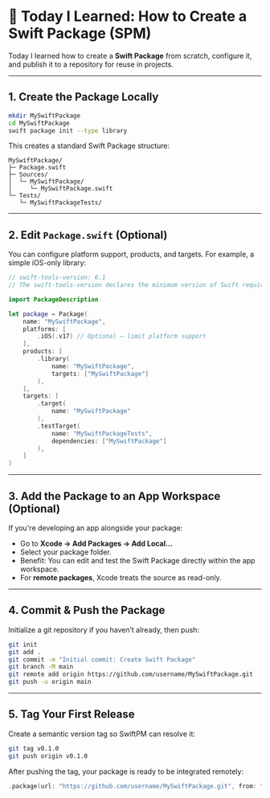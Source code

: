 # 📘 Today I Learned: How to Create a Swift Package (SPM)

Today I learned how to create a **Swift Package** from scratch, configure it, and publish it to a repository for reuse in projects.

---

## **1. Create the Package Locally**

```bash
mkdir MySwiftPackage
cd MySwiftPackage
swift package init --type library
```

This creates a standard Swift Package structure:

```
MySwiftPackage/
├─ Package.swift
├─ Sources/
│  └─ MySwiftPackage/
│     └─ MySwiftPackage.swift
└─ Tests/
   └─ MySwiftPackageTests/
```

---

## **2. Edit `Package.swift` (Optional)**

You can configure platform support, products, and targets.
For example, a simple iOS-only library:

```swift
// swift-tools-version: 6.1
// The swift-tools-version declares the minimum version of Swift required to build this package.

import PackageDescription

let package = Package(
    name: "MySwiftPackage",
    platforms: [
        .iOS(.v17) // Optional — limit platform support
    ],
    products: [
        .library(
            name: "MySwiftPackage",
            targets: ["MySwiftPackage"]
        ),
    ],
    targets: [
        .target(
            name: "MySwiftPackage"
        ),
        .testTarget(
            name: "MySwiftPackageTests",
            dependencies: ["MySwiftPackage"]
        ),
    ]
)
```

---

## **3. Add the Package to an App Workspace (Optional)**

If you're developing an app alongside your package:

* Go to **Xcode → Add Packages → Add Local…**
* Select your package folder.
* Benefit: You can edit and test the Swift Package directly within the app workspace.
* For **remote packages**, Xcode treats the source as read-only.

---

## **4. Commit & Push the Package**

Initialize a git repository if you haven’t already, then push:

```bash
git init
git add .
git commit -m "Initial commit: Create Swift Package"
git branch -M main
git remote add origin https://github.com/username/MySwiftPackage.git
git push -u origin main
```

---

## **5. Tag Your First Release**

Create a semantic version tag so SwiftPM can resolve it:

```bash
git tag v0.1.0
git push origin v0.1.0
```

After pushing the tag, your package is ready to be integrated remotely:

```swift
.package(url: "https://github.com/username/MySwiftPackage.git", from: "0.1.0")
```
